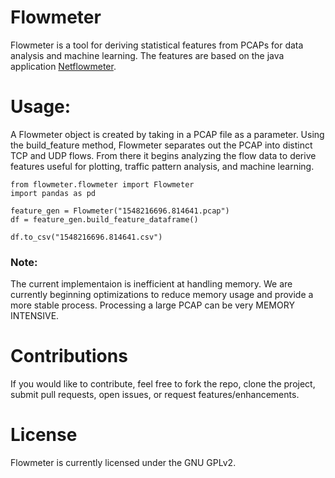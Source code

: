 # Flowmeter
Flowmeter is a tool for deriving statistical features from PCAPs for data analysis and machine learning. The features are based on the java application <a href=http://netflow.ca/>Netflowmeter</a>.


# Usage:
A Flowmeter object is created by taking in a PCAP file as a parameter. Using the build_feature method, Flowmeter separates out the PCAP into distinct TCP and UDP flows. From there it begins analyzing the flow data to derive features useful for plotting, traffic pattern analysis, and machine learning.

```
from flowmeter.flowmeter import Flowmeter
import pandas as pd

feature_gen = Flowmeter("1548216696.814641.pcap")
df = feature_gen.build_feature_dataframe()

df.to_csv("1548216696.814641.csv")
```

<h3>Note:</h3>
The current implementaion is inefficient at handling memory. We are currently beginning optimizations to reduce memory usage and provide a more stable process. Processing a large PCAP can be very MEMORY INTENSIVE.

# Contributions
If you would like to contribute, feel free to fork the repo, clone the project, submit pull requests, open issues, or request features/enhancements.

# License
Flowmeter is currently licensed under the GNU GPLv2.
